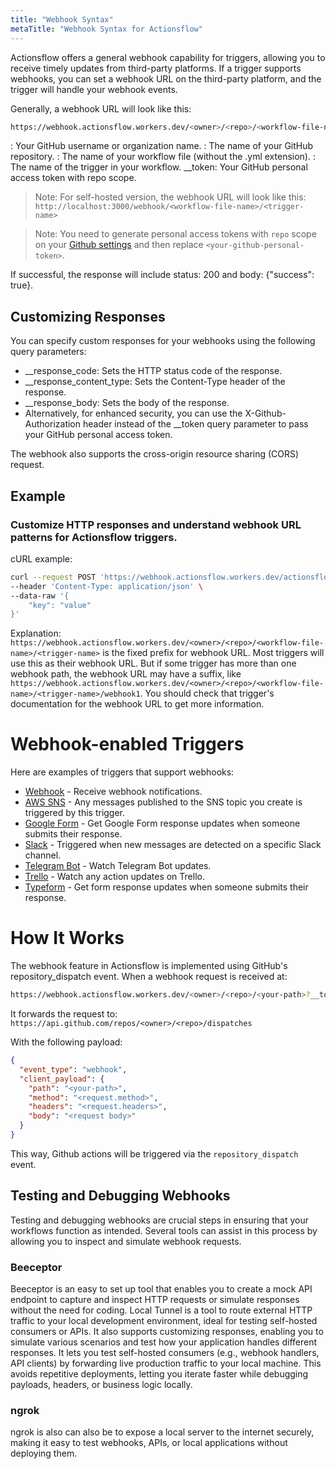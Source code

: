 ```yaml
---
title: "Webhook Syntax"
metaTitle: "Webhook Syntax for Actionsflow"
---
```


Actionsflow offers a general webhook capability for triggers, allowing you to receive timely updates from third-party platforms. If a trigger supports webhooks, you can set a webhook URL on the third-party platform, and the trigger will handle your webhook events.

Generally, a webhook URL will look like this:

```bash
https://webhook.actionsflow.workers.dev/<owner>/<repo>/<workflow-file-name>/<trigger-name>?__token=<your-github-personal-token>
```
<owner>: Your GitHub username or organization name.
<repo>: The name of your GitHub repository.
<workflow-file-name>: The name of your workflow file (without the .yml extension).
<trigger-name>: The name of the trigger in your workflow.
__token: Your GitHub personal access token with repo scope.

> Note: For self-hosted version, the webhook URL will look like this: `http://localhost:3000/webhook/<workflow-file-name>/<trigger-name>`

> Note: You need to generate personal access tokens with `repo` scope on your [Github settings](https://github.com/settings/tokens) and then replace `<your-github-personal-token>`.

If successful, the response will include status: 200 and body: {"success": true}.

## Customizing Responses

You can specify custom responses for your webhooks using the following query parameters:
- __response_code: Sets the HTTP status code of the response.
- __response_content_type: Sets the Content-Type header of the response.
- __response_body: Sets the body of the response.
- Alternatively, for enhanced security, you can use the X-Github-Authorization header instead of the __token query parameter to pass your GitHub personal access token.

The webhook also supports the cross-origin resource sharing (CORS) request.

## Example

### Customize HTTP responses and understand webhook URL patterns for Actionsflow triggers.

cURL example:
```bash
curl --request POST 'https://webhook.actionsflow.workers.dev/actionsflow/webhook2github/webhook/webhook?__token=<your-github-personal-token>&__response_code=200' \
--header 'Content-Type: application/json' \
--data-raw '{
    "key": "value"
}'
```

Explanation:
`https://webhook.actionsflow.workers.dev/<owner>/<repo>/<workflow-file-name>/<trigger-name>` is the fixed prefix for webhook URL. Most triggers will use this as their webhook URL. But if some trigger has more than one webhook path, the webhook URL may have a suffix, like `https://webhook.actionsflow.workers.dev/<owner>/<repo>/<workflow-file-name>/<trigger-name>/webhook1`. You should check that trigger's documentation for the webhook URL to get more information.

# Webhook-enabled Triggers

Here are examples of triggers that support webhooks:

- [Webhook](./triggers/webhook.md) - Receive webhook notifications.
- [AWS SNS](https://github.com/actionsflow/actionsflow/tree/main/packages/actionsflow-trigger-aws_sns) - Any messages published to the SNS topic you create is triggered by this trigger.
- [Google Form](https://github.com/actionsflow/actionsflow/tree/main/packages/actionsflow-trigger-google_form) - Get Google Form response updates when someone submits their response.
- [Slack](https://github.com/actionsflow/actionsflow/tree/main/packages/actionsflow-trigger-slack) - Triggered when new messages are detected on a specific Slack channel.
- [Telegram Bot](https://github.com/actionsflow/actionsflow/tree/main/packages/actionsflow-trigger-telegram_bot) - Watch Telegram Bot updates.
- [Trello](https://github.com/actionsflow/actionsflow/tree/main/packages/actionsflow-trigger-trello) - Watch any action updates on Trello.
- [Typeform](https://github.com/actionsflow/actionsflow/tree/main/packages/actionsflow-trigger-typeform) - Get form response updates when someone submits their response.

# How It Works

The webhook feature in Actionsflow is implemented using GitHub's repository_dispatch event. When a webhook request is received at:

```bash
https://webhook.actionsflow.workers.dev/<owner>/<repo>/<your-path>?__token=<your-github-personal-token>
```

It forwards the request to: `https://api.github.com/repos/<owner>/<repo>/dispatches`

With the following payload:

```json
{
  "event_type": "webhook",
  "client_payload": {
    "path": "<your-path>",
    "method": "<request.method>",
    "headers": "<request.headers>",
    "body": "<request body>"
  }
}
```

This way, Github actions will be triggered via the `repository_dispatch` event.

## Testing and Debugging Webhooks

Testing and debugging webhooks are crucial steps in ensuring that your workflows function as intended. Several tools can assist in this process by allowing you to inspect and simulate webhook requests.

### Beeceptor
Beeceptor is an easy to set up tool that enables you to create a mock API endpoint to capture and inspect HTTP requests or simulate responses without the need for coding.
Local Tunnel is a tool to route external HTTP traffic to your local development environment, ideal for testing self-hosted consumers or APIs. It also supports customizing responses, enabling you to simulate various scenarios and test how your application handles different responses. It lets you test self-hosted consumers (e.g., webhook handlers, API clients) by forwarding live production traffic to your local machine. This avoids repetitive deployments, letting you iterate faster while debugging payloads, headers, or business logic locally.

### ngrok
ngrok is also can also be to expose a local server to the internet securely, making it easy to test webhooks, APIs, or local applications without deploying them.

